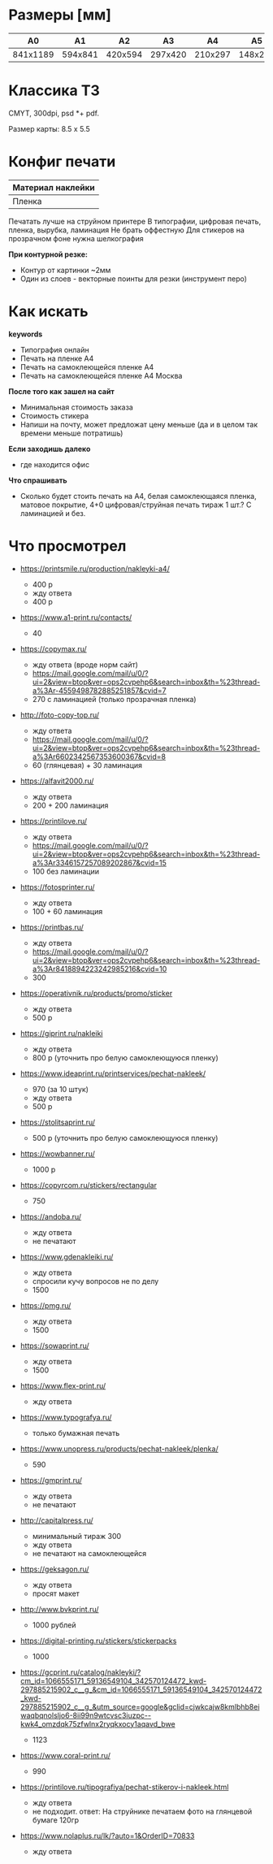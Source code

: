 # Размеры [мм]

| A0       | A1      | A2      | A3      | A4      | A5      | A6      |
| ---      | ---     | ---     | ---     | ---     | ---     | ---     |
| 841х1189 | 594х841 | 420х594 | 297х420 | 210х297 | 148х210 | 105х148 |

# Классика ТЗ

CMYT, 300dpi, psd *+ pdf.

Размер карты: 8.5 х 5.5

# Конфиг печати

| Материал наклейки |
| --- |
| Пленка |

Печатать лучше на струйном принтере
В типографии, цифровая печать, пленка, вырубка, ламинация
Не брать оффестную
Для стикеров на прозрачном фоне нужна шелкография

**При контурной резке:**

+ Контур от картинки ~2мм
+ Один из слоев - векторные поинты для резки (инструмент перо)

# Как искать

**keywords**

+ Типография онлайн
+ Печать на пленке А4
+ Печать на самоклеющейся пленке А4
+ Печать на самоклеющейся пленке А4 Москва

**После того как зашел на сайт**

+ Минимальная стоимость заказа
+ Стоимость стикера
+ Напиши на почту, может предложат цену меньше (да и в целом так времени меньше потратишь)

**Если заходишь далеко**

+ где находится офис

**Что спрашивать**

+ Сколько будет стоить печать на А4, белая самоклеющаяся пленка, матовое покрытие, 4+0 цифровая/струйная печать тираж 1 шт.? С ламинацией и без.

# Что просмотрел

+ https://printsmile.ru/production/nakleyki-a4/
   - 400 р
   - жду ответа
   - 400 р
+ https://www.a1-print.ru/contacts/
   - 40
+ https://copymax.ru/
   - жду ответа (вроде норм сайт)
   - https://mail.google.com/mail/u/0/?ui=2&view=btop&ver=ops2cvpehp6&search=inbox&th=%23thread-a%3Ar-4559498782885251857&cvid=7
   - 270 с ламинацией (только прозрачная пленка)
+ http://foto-copy-top.ru/
   - жду ответа
   - https://mail.google.com/mail/u/0/?ui=2&view=btop&ver=ops2cvpehp6&search=inbox&th=%23thread-a%3Ar6602342567353600367&cvid=8
   - 60 (глянцевая) + 30 ламинация
+ https://alfavit2000.ru/
   - жду ответа
   - 200 + 200 ламинация
+ https://printilove.ru/
   - жду ответа
   - https://mail.google.com/mail/u/0/?ui=2&view=btop&ver=ops2cvpehp6&search=inbox&th=%23thread-a%3Ar3346157257089202867&cvid=15
   - 100 без ламинации
+ https://fotosprinter.ru/
   - жду ответа
   - 100 + 60 ламинация
+ https://printbas.ru/
   - жду ответа
   - https://mail.google.com/mail/u/0/?ui=2&view=btop&ver=ops2cvpehp6&search=inbox&th=%23thread-a%3Ar8418894223242985216&cvid=10
   - 300
+ https://operativnik.ru/products/promo/sticker
   - жду ответа
   - 500 р





+ https://giprint.ru/nakleiki
   - жду ответа
   - 800 р (уточнить про белую самоклеющуюся пленку)
+ https://www.ideaprint.ru/printservices/pechat-nakleek/
   - 970 (за 10 штук)
   - жду ответа
   - 500 р
+ https://stolitsaprint.ru/
   - 500 р (уточнить про белую самоклеющуюся пленку)
+ https://wowbanner.ru/
   - 1000 р
+ https://copyrcom.ru/stickers/rectangular
   - 750
+ https://andoba.ru/
   - жду ответа
   - не печатают
+ https://www.gdenakleiki.ru/
   - жду ответа
   - спросили кучу вопросов не по делу
   - 1500
+ https://pmg.ru/
   - жду ответа
   - 1500
+ https://sowaprint.ru/
   - жду ответа
   - 1500
+ https://www.flex-print.ru/
   - жду ответа
+ https://www.typografya.ru/
   - только бумажная печать
+ https://www.unopress.ru/products/pechat-nakleek/plenka/
   - 590
+ https://gmprint.ru/
   - жду ответа
   - не печатают
+ http://capitalpress.ru/
   - минимальный тираж 300
   - жду ответа
   - не печатают на самоклеющейся
+ https://geksagon.ru/
   - жду ответа
   - просят макет
+ http://www.bvkprint.ru/
   - 1000 рублей
+ https://digital-printing.ru/stickers/stickerpacks
   - 1000
+ https://gcprint.ru/catalog/nakleyki/?cm_id=1066555171_59136549104_342570124472_kwd-297885215902_c__g_&cm_id=1066555171_59136549104_342570124472_kwd-297885215902_c__g_&utm_source=google&gclid=cjwkcajw8kmlbhb8eiwaqbqnolsljo6-8ii99n9wtcvsc3iuzpc--kwk4_omzdqk75zfwlnx2ryqkxocy1aqavd_bwe
   - 1123
+ https://www.coral-print.ru/
   - 990
+ https://printilove.ru/tipografiya/pechat-stikerov-i-nakleek.html
   - жду ответа
   - не подходит. ответ: На струйнике печатаем фото на глянцевой бумаге 120гр
+ https://www.nolaplus.ru/lk/?auto=1&OrderID=70833
   - жду ответа
